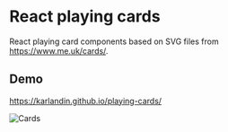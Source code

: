 # React playing cards

React playing card components based on SVG files from https://www.me.uk/cards/.

## Demo
https://karlandin.github.io/playing-cards/

![Cards](https://github.com/karlandin/playing-cards/blob/feature/docs/docs/cards.png)
